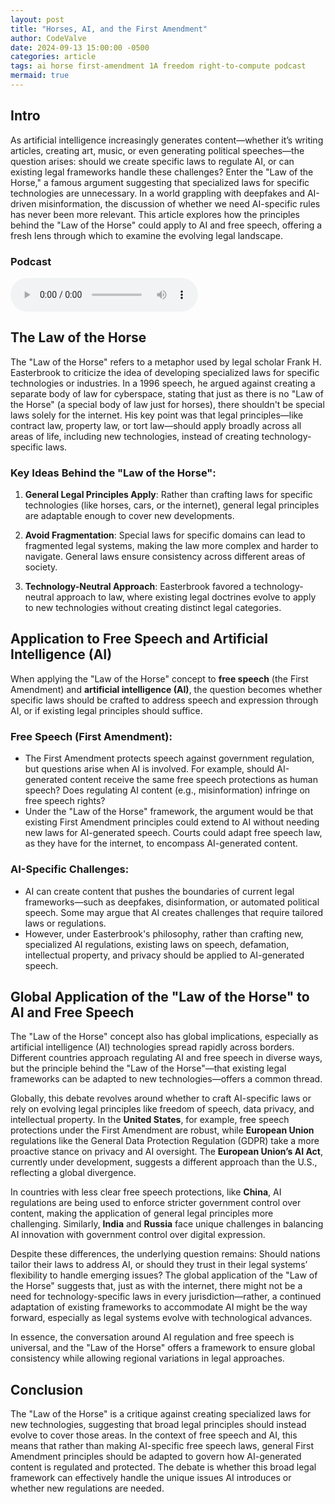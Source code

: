 ```yaml
---
layout: post
title: "Horses, AI, and the First Amendment"
author: CodeValve
date: 2024-09-13 15:00:00 -0500
categories: article
tags: ai horse first-amendment 1A freedom right-to-compute podcast
mermaid: true
---
```


## Intro

As artificial intelligence increasingly generates content—whether it’s writing articles, creating art, music, or even generating political speeches—the question arises: should we create specific laws to regulate AI, or can existing legal frameworks handle these challenges? Enter the "Law of the Horse," a famous argument suggesting that specialized laws for specific technologies are unnecessary. In a world grappling with deepfakes and AI-driven misinformation, the discussion of whether we need AI-specific rules has never been more relevant. This article explores how the principles behind the "Law of the Horse" could apply to AI and free speech, offering a fresh lens through which to examine the evolving legal landscape.

### Podcast

<audio ref='postcast' src="https://codevalve.com/wp-content/uploads/2024/09/CodeValve-Podcast-Horses-AI-First-Amendment.mp3" controls></audio>

## The Law of the Horse


The "Law of the Horse" refers to a metaphor used by legal scholar Frank H. Easterbrook to criticize the idea of developing specialized laws for specific technologies or industries. In a 1996 speech, he argued against creating a separate body of law for cyberspace, stating that just as there is no "Law of the Horse" (a special body of law just for horses), there shouldn't be special laws solely for the internet. His key point was that legal principles—like contract law, property law, or tort law—should apply broadly across all areas of life, including new technologies, instead of creating technology-specific laws.

### Key Ideas Behind the "Law of the Horse":
1. **General Legal Principles Apply**: Rather than crafting laws for specific technologies (like horses, cars, or the internet), general legal principles are adaptable enough to cover new developments.
   
2. **Avoid Fragmentation**: Special laws for specific domains can lead to fragmented legal systems, making the law more complex and harder to navigate. General laws ensure consistency across different areas of society.

3. **Technology-Neutral Approach**: Easterbrook favored a technology-neutral approach to law, where existing legal doctrines evolve to apply to new technologies without creating distinct legal categories.

## Application to Free Speech and Artificial Intelligence (AI)

When applying the "Law of the Horse" concept to **free speech** (the First Amendment) and **artificial intelligence (AI)**, the question becomes whether specific laws should be crafted to address speech and expression through AI, or if existing legal principles should suffice.

### Free Speech (First Amendment):
- The First Amendment protects speech against government regulation, but questions arise when AI is involved. For example, should AI-generated content receive the same free speech protections as human speech? Does regulating AI content (e.g., misinformation) infringe on free speech rights?
- Under the "Law of the Horse" framework, the argument would be that existing First Amendment principles could extend to AI without needing new laws for AI-generated speech. Courts could adapt free speech law, as they have for the internet, to encompass AI-generated content.

### AI-Specific Challenges: 
- AI can create content that pushes the boundaries of current legal frameworks—such as deepfakes, disinformation, or automated political speech. Some may argue that AI creates challenges that require tailored laws or regulations.
- However, under Easterbrook's philosophy, rather than crafting new, specialized AI regulations, existing laws on speech, defamation, intellectual property, and privacy should be applied to AI-generated speech.

## Global Application of the "Law of the Horse" to AI and Free Speech

The "Law of the Horse" concept also has global implications, especially as artificial intelligence (AI) technologies spread rapidly across borders. Different countries approach regulating AI and free speech in diverse ways, but the principle behind the "Law of the Horse"—that existing legal frameworks can be adapted to new technologies—offers a common thread.

Globally, this debate revolves around whether to craft AI-specific laws or rely on evolving legal principles like freedom of speech, data privacy, and intellectual property. In the **United States**, for example, free speech protections under the First Amendment are robust, while **European Union** regulations like the General Data Protection Regulation (GDPR) take a more proactive stance on privacy and AI oversight. The **European Union’s AI Act**, currently under development, suggests a different approach than the U.S., reflecting a global divergence.

In countries with less clear free speech protections, like **China**, AI regulations are being used to enforce stricter government control over content, making the application of general legal principles more challenging. Similarly, **India** and **Russia** face unique challenges in balancing AI innovation with government control over digital expression.

Despite these differences, the underlying question remains: Should nations tailor their laws to address AI, or should they trust in their legal systems’ flexibility to handle emerging issues? The global application of the "Law of the Horse" suggests that, just as with the internet, there might not be a need for technology-specific laws in every jurisdiction—rather, a continued adaptation of existing frameworks to accommodate AI might be the way forward, especially as legal systems evolve with technological advances.

In essence, the conversation around AI regulation and free speech is universal, and the "Law of the Horse" offers a framework to ensure global consistency while allowing regional variations in legal approaches.


## Conclusion
The "Law of the Horse" is a critique against creating specialized laws for new technologies, suggesting that broad legal principles should instead evolve to cover those areas. In the context of free speech and AI, this means that rather than making AI-specific free speech laws, general First Amendment principles should be adapted to govern how AI-generated content is regulated and protected. The debate is whether this broad legal framework can effectively handle the unique issues AI introduces or whether new regulations are needed.


